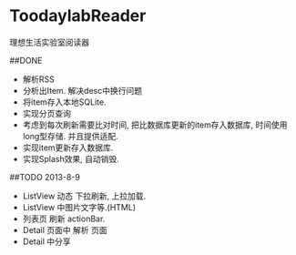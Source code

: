 ToodaylabReader
===============
理想生活实验室阅读器

##DONE
* 解析RSS
* 分析出Item. 解决desc中换行问题
* 将item存入本地SQLite.
* 实现分页查询
* 考虑到每次刷新需要比对时间, 把比数据库更新的item存入数据库, 时间使用long型存储. 并且提供适配.
* 实现item更新存入数据库.
* 实现Splash效果, 自动销毁.

##TODO 2013-8-9
* ListView 动态 下拉刷新, 上拉加载.
* ListView 中图片文字等.(HTML)
* 列表页 刷新 actionBar.
* Detail 页面中 解析 页面
* Detail 中分享

